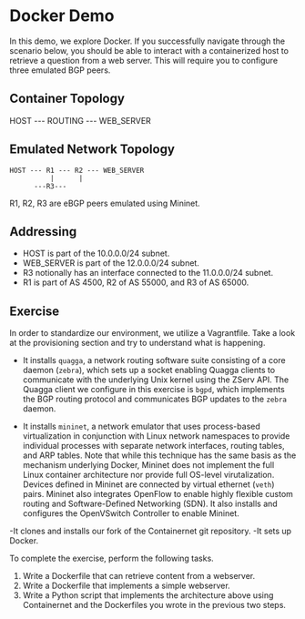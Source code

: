 # Docker Demo

In this demo, we explore Docker.
If you successfully navigate through the scenario below, you should be
able to interact with a containerized host to retrieve a question
from a web server. This will require you to configure three emulated BGP
peers.


## Container Topology

HOST --- ROUTING --- WEB_SERVER

## Emulated Network Topology
```
HOST --- R1 --- R2 --- WEB_SERVER
     	  | 	 |
	  ---R3---
```
R1, R2, R3 are eBGP peers emulated using Mininet.

## Addressing

- HOST is part of the 10.0.0.0/24 subnet.
- WEB_SERVER is part of the 12.0.0.0/24 subnet.
- R3 notionally has an interface connected to the 11.0.0.0/24 subnet.
- R1 is part of AS 4500, R2 of AS 55000, and R3 of AS 65000.

## Exercise 

In order to standardize our environment, we utilize a Vagrantfile.
Take a look at the provisioning section and try to understand what is happening.

- It installs `quagga`, a network routing software suite consisting of a
core daemon (`zebra`), which sets up a socket enabling Quagga clients to
communicate with the underlying Unix kernel using the ZServ API. The Quagga
client we configure in this exercise is `bgpd`, which implements the BGP
routing protocol and communicates BGP updates to the `zebra` daemon.

- It installs `mininet`,
a network emulator that uses process-based virtualization
in conjunction with Linux network namespaces to provide individual processes
with separate network interfaces, routing tables, and ARP tables. Note that
while this technique has the same basis as the mechanism underlying Docker,
Mininet does not implement the full Linux container architecture nor provide
full OS-level virutalization. Devices defined in Mininet are connected by
virtual ethernet (`veth`) pairs. Mininet also integrates OpenFlow to enable
highly flexible custom routing and Software-Defined Networking (SDN).
It also installs and configures the OpenVSwitch Controller to enable Mininet.

-It clones and installs our fork of the Containernet git repository.
-It sets up Docker.

To complete the exercise, perform the following tasks.
1) Write a Dockerfile that can retrieve content from a webserver.
2) Write a Dockerfile that implements a simple webserver.
3) Write a Python script that implements the architecture above using
Containernet and the Dockerfiles you wrote in the previous two steps. 